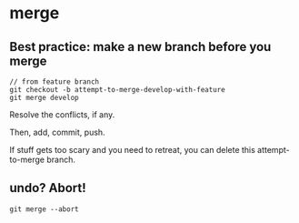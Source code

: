 # merge

## Best practice: make a new branch before you merge

```
// from feature branch
git checkout -b attempt-to-merge-develop-with-feature
git merge develop
```

Resolve the conflicts, if any.

Then, add, commit, push.

If stuff gets too scary and you need to retreat, you can delete this attempt-to-merge branch.



## undo? Abort!

```
git merge --abort
```

